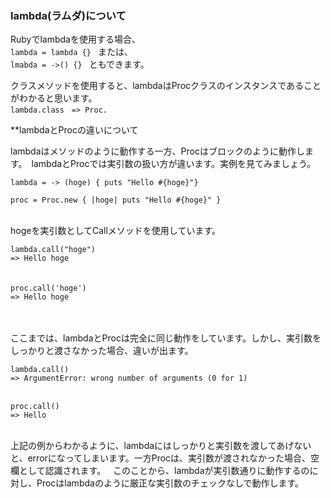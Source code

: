### lambda(ラムダ)について
Rubyでlambdaを使用する場合、  
```lambda = lambda {} ``` または、  
```lmabda = ->() {} ``` ともできます。  

クラスメソッドを使用すると、lambdaはProcクラスのインスタンスであることがわかると思います。  
```lambda.class```  
```=> Proc. ```

**lambdaとProcの違いについて

lambdaはメソッドのように動作する一方、Procはブロックのように動作します。　lambdaとProcでは実引数の扱い方が違います。実例を見てみましょう。  

```lambda = -> (hoge) { puts "Hello #{hoge}"}```  

```proc = Proc.new { |hoge| puts "Hello #{hoge}" }```  

<br />
hogeを実引数としてCallメソッドを使用しています。  

```lambda.call("hoge")```  
```=> Hello hoge```  
<br />
<br />
```proc.call('hoge')```  
```=> Hello hoge```  

<br />
<br />
ここまでは、lambdaとProcは完全に同じ動作をしています。しかし、実引数をしっかりと渡さなかった場合、違いが出ます。
<br />

```lambda.call()```  
```=> ArgumentError: wrong number of arguments (0 for 1)```  
<br />

```proc.call()```  
```=> Hello```  
<br />

上記の例からわかるように、lambdaにはしっかりと実引数を渡してあげないと、errorになってしまいます。一方Procは、実引数が渡されなかった場合、空欄として認識されます。  
このことから、lambdaが実引数通りに動作するのに対し、Procはlambdaのように厳正な実引数のチェックなしで動作します。  
